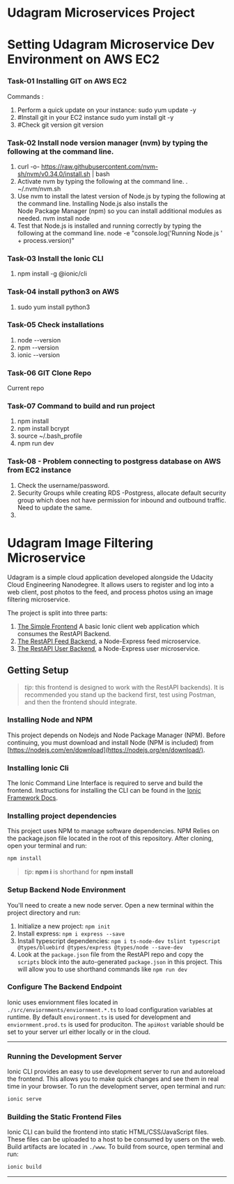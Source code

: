# Udagram Microservices Project
# Setting Udagram Microservice Dev Environment on AWS EC2
### Task-01 Installing GIT on AWS EC2
Commands :
1. Perform a quick update on your instance:
   sudo yum update -y
2. #Install git in your EC2 instance
   sudo yum install git -y 
3. #Check git version
   git version

### Task-02 Install node version manager (nvm) by typing the following at the command line.
1. curl -o- https://raw.githubusercontent.com/nvm-sh/nvm/v0.34.0/install.sh | bash
2. Activate nvm by typing the following at the command line.
   . ~/.nvm/nvm.sh 
3. Use nvm to install the latest version of Node.js by typing the following at the command line. Installing Node.js also installs the  
   Node Package Manager (npm) so you can install additional modules as needed.
   nvm install node
4. Test that Node.js is installed and running correctly by typing the following at the command line.
   node -e "console.log('Running Node.js ' + process.version)"

### Task-03 Install the Ionic CLI
1.  npm install -g @ionic/cli

### Task-04 install python3 on AWS
1. sudo yum install python3

### Task-05 Check installations
1. node --version
2. npm --version
3. ionic --version

### Task-06 GIT Clone Repo
Current repo

### Task-07 Command to build and run project
1. npm install
2. npm install bcrypt
3. source ~/.bash_profile
4. npm run dev

### Task-08 - Problem connecting to postgress database on AWS from EC2 instance
1. Check the username/password.
2. Security Groups while creating RDS -Postgress, allocate default security group which does not have permission for inbound and 
   outbound traffic. Need to update the same.
3. 


# Udagram Image Filtering Microservice

Udagram is a simple cloud application developed alongside the Udacity Cloud Engineering Nanodegree. It allows users to register and log into a web client, post photos to the feed, and process photos using an image filtering microservice.

The project is split into three parts:
1. [The Simple Frontend](/udacity-c3-frontend)
A basic Ionic client web application which consumes the RestAPI Backend. 
2. [The RestAPI Feed Backend](/udacity-c3-restapi-feed), a Node-Express feed microservice.
3. [The RestAPI User Backend](/udacity-c3-restapi-user), a Node-Express user microservice.

## Getting Setup

> _tip_: this frontend is designed to work with the RestAPI backends). It is recommended you stand up the backend first, test using Postman, and then the frontend should integrate.

### Installing Node and NPM
This project depends on Nodejs and Node Package Manager (NPM). Before continuing, you must download and install Node (NPM is included) from [https://nodejs.com/en/download](https://nodejs.org/en/download/).

### Installing Ionic Cli
The Ionic Command Line Interface is required to serve and build the frontend. Instructions for installing the CLI can be found in the [Ionic Framework Docs](https://ionicframework.com/docs/installation/cli).

### Installing project dependencies

This project uses NPM to manage software dependencies. NPM Relies on the package.json file located in the root of this repository. After cloning, open your terminal and run:
```bash
npm install
```
>_tip_: **npm i** is shorthand for **npm install**

### Setup Backend Node Environment
You'll need to create a new node server. Open a new terminal within the project directory and run:
1. Initialize a new project: `npm init`
2. Install express: `npm i express --save`
3. Install typescript dependencies: `npm i ts-node-dev tslint typescript  @types/bluebird @types/express @types/node --save-dev`
4. Look at the `package.json` file from the RestAPI repo and copy the `scripts` block into the auto-generated `package.json` in this project. This will allow you to use shorthand commands like `npm run dev`


### Configure The Backend Endpoint
Ionic uses enviornment files located in `./src/enviornments/enviornment.*.ts` to load configuration variables at runtime. By default `environment.ts` is used for development and `enviornment.prod.ts` is used for produciton. The `apiHost` variable should be set to your server url either locally or in the cloud.

***
### Running the Development Server
Ionic CLI provides an easy to use development server to run and autoreload the frontend. This allows you to make quick changes and see them in real time in your browser. To run the development server, open terminal and run:

```bash
ionic serve
```

### Building the Static Frontend Files
Ionic CLI can build the frontend into static HTML/CSS/JavaScript files. These files can be uploaded to a host to be consumed by users on the web. Build artifacts are located in `./www`. To build from source, open terminal and run:
```bash
ionic build
```
***
